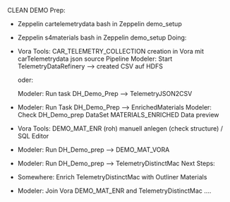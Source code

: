CLEAN DEMO
Prep:
- Zeppelin cartelemetrydata bash in Zeppelin demo_setup
- Zeppelin s4materials bash in Zeppelin demo_setup
Doing:
- Vora Tools: CAR_TELEMETRY_COLLECTION creation in Vora mit carTelemetrydata json source
  Pipeline Modeler: Start TelemetryDataRefinery --> created CSV auf HDFS
  
	oder: 
	
  Modeler:    Run task DH_Demo_Prep --> TelemetryJSON2CSV
- Modeler:    Run Task DH_Demo_Prep --> EnrichedMaterials
  Modeler:    Check DH_Demo_prep DataSet MATERIALS_ENRICHED Data preview
- Vora Tools: DEMO_MAT_ENR (roh) manuell anlegen (check structure) / SQL Editor 
- Modeler:    Run DH_Demo_prep --> DEMO_MAT_VORA
- Modeler:    Run DH_Demo_prep --> TelemetryDistinctMac
Next Steps: 
- Somewhere:  Enrich TelemetryDistinctMac with Outliner Materials
- Modeler:    Join Vora DEMO_MAT_ENR and TelemetryDistinctMac ....
